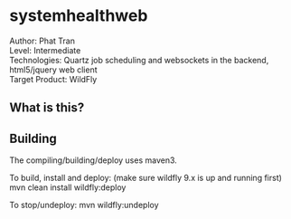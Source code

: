 systemhealthweb
======================
Author: Phat Tran  
Level: Intermediate  
Technologies: Quartz job scheduling and websockets in the backend, html5/jquery web client  
Target Product: WildFly  


What is this?
-------------




Building
--------
The compiling/building/deploy uses maven3.

To build, install and deploy: (make sure wildfly 9.x is up and running first)
mvn clean install wildfly:deploy

To stop/undeploy:
mvn wildfly:undeploy


